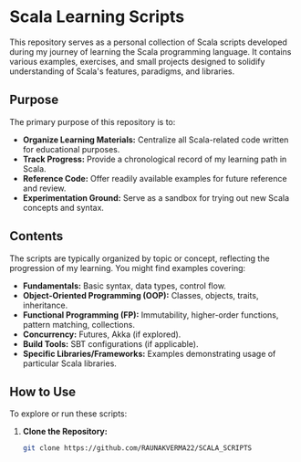 # Scala Learning Scripts

This repository serves as a personal collection of Scala scripts developed during my journey of learning the Scala programming language. It contains various examples, exercises, and small projects designed to solidify understanding of Scala's features, paradigms, and libraries.

## Purpose

The primary purpose of this repository is to:

*   **Organize Learning Materials:** Centralize all Scala-related code written for educational purposes.
*   **Track Progress:** Provide a chronological record of my learning path in Scala.
*   **Reference Code:** Offer readily available examples for future reference and review.
*   **Experimentation Ground:** Serve as a sandbox for trying out new Scala concepts and syntax.

## Contents

The scripts are typically organized by topic or concept, reflecting the progression of my learning. You might find examples covering:

*   **Fundamentals:** Basic syntax, data types, control flow.
*   **Object-Oriented Programming (OOP):** Classes, objects, traits, inheritance.
*   **Functional Programming (FP):** Immutability, higher-order functions, pattern matching, collections.
*   **Concurrency:** Futures, Akka (if explored).
*   **Build Tools:** SBT configurations (if applicable).
*   **Specific Libraries/Frameworks:** Examples demonstrating usage of particular Scala libraries.

## How to Use

To explore or run these scripts:

1.  **Clone the Repository:**
    ```bash
    git clone https://github.com/RAUNAKVERMA22/SCALA_SCRIPTS
